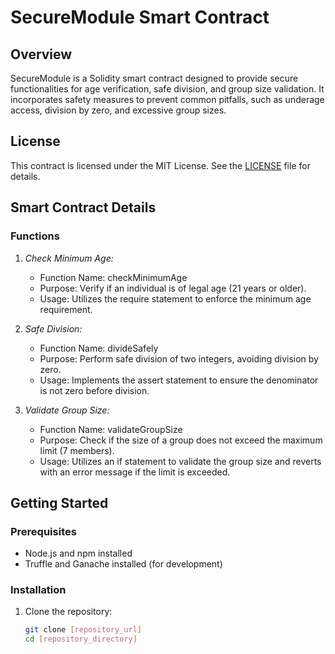 # SecureModule Smart Contract

## Overview

SecureModule is a Solidity smart contract designed to provide secure functionalities for age verification, safe division, and group size validation. It incorporates safety measures to prevent common pitfalls, such as underage access, division by zero, and excessive group sizes.

## License

This contract is licensed under the MIT License. See the [LICENSE](LICENSE) file for details.

## Smart Contract Details

### Functions

1. *Check Minimum Age:*
   - Function Name: checkMinimumAge
   - Purpose: Verify if an individual is of legal age (21 years or older).
   - Usage: Utilizes the require statement to enforce the minimum age requirement.

2. *Safe Division:*
   - Function Name: divideSafely
   - Purpose: Perform safe division of two integers, avoiding division by zero.
   - Usage: Implements the assert statement to ensure the denominator is not zero before division.

3. *Validate Group Size:*
   - Function Name: validateGroupSize
   - Purpose: Check if the size of a group does not exceed the maximum limit (7 members).
   - Usage: Utilizes an if statement to validate the group size and reverts with an error message if the limit is exceeded.

## Getting Started

### Prerequisites

- Node.js and npm installed
- Truffle and Ganache installed (for development)

### Installation

1. Clone the repository:

   ```bash
   git clone [repository_url]
   cd [repository_directory]
